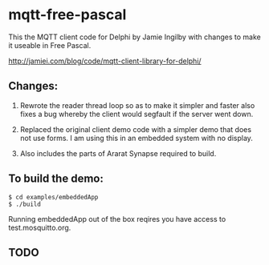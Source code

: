 mqtt-free-pascal
================

This the MQTT client code for Delphi by Jamie Ingilby with changes to make it useable in Free Pascal.

http://jamiei.com/blog/code/mqtt-client-library-for-delphi/

Changes:
--------

1) Rewrote the reader thread loop so as to make it simpler and faster also fixes a bug whereby the
client would segfault if the server went down.

2) Replaced the original client demo code with a simpler demo that does not use forms. I am using
this in an embedded system with no display.

3) Also includes the parts of Ararat Synapse required to build.

To build the demo:
------------------

    $ cd examples/embeddedApp
    $ ./build


Running embeddedApp out of the box reqires you have access to test.mosquitto.org.

TODO
----




